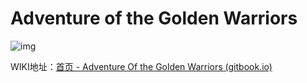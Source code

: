 # Adventure of the Golden Warriors
![img](https://i.loli.net/2020/03/14/qfIGXtzMg145Fke.png)

WIKI地址：[首页 - Adventure Of the Golden Warriors (gitbook.io)](https://pipilan.gitbook.io/adventure-of-the-golden-warriors/)

